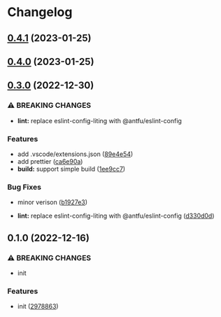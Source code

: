# Changelog

## [0.4.1](https://github.com/dev-standard/template/compare/0.4.0...0.4.1) (2023-01-25)

## [0.4.0](https://github.com/dev-standard/template/compare/0.3.0...0.4.0) (2023-01-25)

## [0.3.0](https://github.com/dev-standard/template/compare/0.1.0...0.3.0) (2022-12-30)

### ⚠ BREAKING CHANGES

- **lint:** replace eslint-config-liting with @antfu/eslint-config

### Features

- add .vscode/extensions.json
  ([89e4e54](https://github.com/dev-standard/template/commit/89e4e54ad699224c2619930fcd6c20d4d492dd45))
- add prettier ([ca6e90a](https://github.com/dev-standard/template/commit/ca6e90a5930142d8a6fa94da78dd2b1383ff0365))
- **build:** support simple build
  ([1ee9cc7](https://github.com/dev-standard/template/commit/1ee9cc7a6c58bb7622fe01b03b68ccc21d56f53d))

### Bug Fixes

- minor verison ([b1927e3](https://github.com/dev-standard/template/commit/b1927e3c9309a015e2ecd90030dea1584927a661))

- **lint:** replace eslint-config-liting with @antfu/eslint-config
  ([d330d0d](https://github.com/dev-standard/template/commit/d330d0d8ab4752732b6731fbb850ecc6f7a0f140))

## 0.1.0 (2022-12-16)

### ⚠ BREAKING CHANGES

- init

### Features

- init ([2978863](https://github.com/dev-standard/template/commit/2978863063fa0cf6c2c7e7e2f390db76cab74664))
